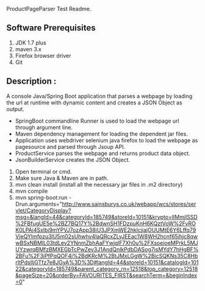 ProductPageParser Test Readme.

Software Prerequisites
----------------------
1. JDK 1.7 plus
2. maven 3.x
3. Firefox browser driver
4. Git


Description :
------------
A console Java/Spring Boot application that parses a webpage by loading the url at runtime with dynamic content and creates a JSON Object as output.

- SpringBoot commandline Runner is used to load the webpage url through argument line.
- Maven dependency management for loading the dependent jar files.
- Application uses webdriver selenium java firefox to load the webpage as pagesource and parsed through Jsoup API.
- ProductService parses the webpage and returns product data object.
- JsonBuilderService creates the JSON Object.

1. Open terminal or cmd.
2. Make sure Java & Maven are in path.
3. mvn clean install (install all the necessary jar files in .m2 directory)
4. mvn compile
5. mvn spring-boot:run -Drun.arguments="http://www.sainsburys.co.uk/webapp/wcs/stores/servlet/CategoryDisplay?msg=&langId=44&categoryId=185749&storeId=10151&krypto=lIMmjlSSD%2FBfugUE5e%2BZ7BQ17Y%2BdwnSH1FDzpuKnH6KQztVoW%2FvROK0LPAj4Sxlbi9mYPVJ7ozApp38iU3JPXmWE2hklcjjajOUUMtE6Y6Lffq79VjeQYlmfpzu3lU5m02sUhwhv4IaQRcxZLyJEEac1W8WH2hcnf65ihjc8qwwBSxNBMlL03tdLev2YNnmZbhAaFYwjqlF7Xh0u%2FXsoeioeMPrkL5MJUYzwrqBMfzBMXEGbTcPwZev3J1AndQnlkPdbDASog7isMYdY7hHgBF%2BFu%2F3jPfPqQOF4j%2BdKRcM%2BtJMxLGgW%2BicSQKNs35C8HbrItPdsIljGTfz7e8JGyA%3D%3D#langId=44&storeId=10151&catalogId=10122&categoryId=185749&parent_category_rn=12518&top_category=12518&pageSize=20&orderBy=FAVOURITES_FIRST&searchTerm=&beginIndex=0"

